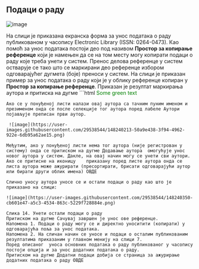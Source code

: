 ## Подаци о раду

![image](https://user-images.githubusercontent.com/29538544/148240059-451a5063-d80a-4509-a72d-b3d08d1a7940.png)

На слици је приказана екранска форма за унос података о раду публикованом у часопису Electronic Library (ISSN: 0264-0473). Као помоћ за унос података постоји део под називом **Простор за копирање референце** који је намењен да се на том месту могу копирати подаци о раду  које треба унети у систем. Пренос делова референце у систем остварује се тако што се маркирани део референце избором одговарајућег дугмета (боје) преноси у систем. 
На слици је приказан пример за унос података о раду који је у облику референце копиран у **Простор за копирање референце**. Приказан је резултат маркирања аутора и притиска на дугме ```html
   <span style="color: green"> Some green text </span>
```
Ако се у понуђеној листи налази овај аутора са тачним пуним именом и презименом онда се после селекције тог аутора поред лабеле Аутори појављује преписан први аутор. 
 
 ![image](https://user-images.githubusercontent.com/29538544/148240213-50a9e438-3f94-4962-922e-6db95a62ae15.png)
 
Међутим, ако у понуђеној листи нема тог аутора (није регистрован у систему) онда се притиском на дугме Додавање аутора  омогућује унос новог аутора у систем. Дакле, на овај начин могу се унети сви аутори. 
Ако се притисне на иконицу    приказану поред листе аутора онда се листа аутора може ажурирати (пресортирати, брисати одговарајући аутор или бирати други облик имена) ОВДЕ

Слично уносу аутора уносе се и остали подаци о раду као што је приказано на слици:

![image](https://user-images.githubusercontent.com/29538544/148240350-cb601e47-a5c3-4534-863c-5229f728884e.png)
 
Слика 14. Унети остали подаци о раду
Притиском на дугме Сачувај завршен је унос ове референце.  
Напомена 1. Подаци о раду могу се и директно уноситити (копирати) у одговарајућа поља за унос података.  
Напомена 2. На сличан начин се уносе и подаци о осталим публикованим резултатима приказаним у главном менију на слици 7. 
Поред описаног  уноса основних података о раду публикованог у часопису постоји опција и за унос додатних података о раду. 
Притиском на дугме Додатни подаци добија се страница за ажурирање додатних података о раду ОВДЕ
